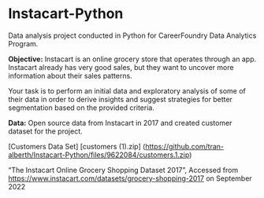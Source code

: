 # Instacart-Python
Data analysis project conducted in Python for CareerFoundry Data Analytics Program.

**Objective:**
Instacart is an online grocery store that operates through an app. Instacart already has very good sales, but they want to uncover more information about their sales patterns.

Your task is to perform an initial data and exploratory analysis of some of their data in order to derive insights and suggest strategies for better segmentation based on the provided criteria.

**Data:**
Open source data from Instacart in 2017 and created customer dataset for the project. 


[Customers Data Set]
[customers (1).zip] (https://github.com/tran-alberth/Instacart-Python/files/9622084/customers.1.zip)

“The Instacart Online Grocery Shopping Dataset 2017”, Accessed from https://www.instacart.com/datasets/grocery-shopping-2017 on September 2022
